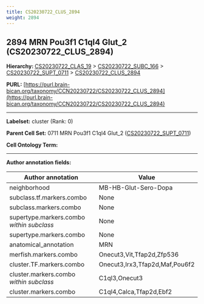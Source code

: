 ```yaml
---
title: CS20230722_CLUS_2894
weight: 2894
---
```

## 2894 MRN Pou3f1 C1ql4 Glut_2 (CS20230722_CLUS_2894)
<b>Hierarchy: </b>
[CS20230722_CLAS_19](../CS20230722_CLAS_19) >
[CS20230722_SUBC_166](../CS20230722_SUBC_166) >
[CS20230722_SUPT_0711](../CS20230722_SUPT_0711) >
[CS20230722_CLUS_2894](../CS20230722_CLUS_2894)

**PURL:** [https://purl.brain-bican.org/taxonomy/CCN20230722/CS20230722_CLUS_2894](https://purl.brain-bican.org/taxonomy/CCN20230722/CS20230722_CLUS_2894)

---


**Labelset:** cluster (Rank: 0)

**Parent Cell Set:** 0711 MRN Pou3f1 C1ql4 Glut_2 ([CS20230722_SUPT_0711](../CS20230722_SUPT_0711))



**Cell Ontology Term:** 

[MARKER GENES.]: #


---

[TRANSFERRED ANNOTATIONS.]: #


[AUTHOR ANNOTATION FIELDS.]: #


**Author annotation fields:**

| Author annotation | Value |
|-------------------|-------|
|neighborhood|MB-HB-Glut-Sero-Dopa|
|subclass.tf.markers.combo|None|
|subclass.markers.combo|None|
|supertype.markers.combo _within subclass_|None|
|supertype.markers.combo|None|
|anatomical_annotation|MRN|
|merfish.markers.combo|Onecut3,Vit,Tfap2d,Zfp536|
|cluster.TF.markers.combo|Onecut3,Irx3,Tfap2d,Maf,Pou6f2|
|cluster.markers.combo _within subclass_|C1ql3,Onecut3|
|cluster.markers.combo|C1ql4,Calca,Tfap2d,Ebf2|
